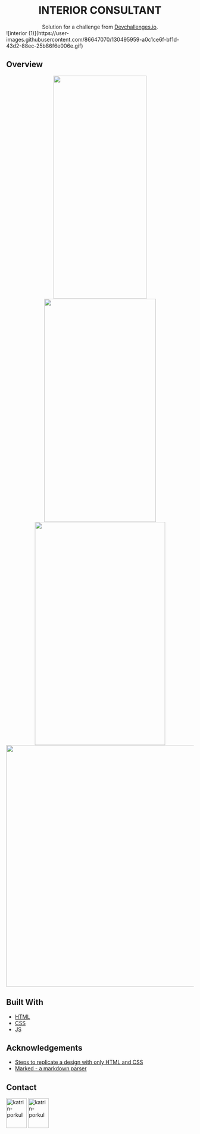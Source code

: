 

<h1 align="center">INTERIOR CONSULTANT</h1>

<div align="center">
   Solution for a challenge from  <a href="http://devchallenges.io" target="_blank">Devchallenges.io</a>.
</div>


<!-- OVERVIEW -->![interior (1)](https://user-images.githubusercontent.com/86647070/130495959-a0c1ce6f-bf1d-43d2-88ec-25b86f6e006e.gif)



## Overview

<div align="center">
  <img src="https://user-images.githubusercontent.com/86647070/130492561-7499d87d-7ce4-4282-bb4b-1c5b79149c2d.jpg" height="600" width="250"/>
     <img src="https://user-images.githubusercontent.com/86647070/130495959-a0c1ce6f-bf1d-43d2-88ec-25b86f6e006e.gif" height="600" width="300"/>
    <img src="https://user-images.githubusercontent.com/86647070/130493093-a29a642b-78fb-41a4-8c66-7252ec8dfd1b.jpg" height="600" width="350"/>
<img src="https://user-images.githubusercontent.com/86647070/130493459-f32b0d95-eeb6-45b2-a177-1c0855d713f7.jpg" height="650" width="900"//>
</div>


## Built With

<!-- This section should list any major frameworks that you built your project using. Here are a few examples.-->
- [HTML](https://developer.mozilla.org/en-US/docs/Web/HTML)
- [CSS](https://developer.mozilla.org/en-US/docs/Web/CSS)
- [JS](https://developer.mozilla.org/ru/docs/Web/JavaScript)


## Acknowledgements

<!-- This section should list any articles or add-ons/plugins that helps you to complete the project. This is optional but it will help you in the future. For exmpale -->

- [Steps to replicate a design with only HTML and CSS](https://devchallenges-blogs.web.app/how-to-replicate-design/)
- [Marked - a markdown parser](https://github.com/chjj/marked)

## Contact

<p align="left">
  <a href="https://www.linkedin.com/in/katrin-porkul-0bb99a1ba/" target="blank"><img align="center" src="https://edent.github.io/SuperTinyIcons/images/svg/linkedin.svg" alt="katrin-porkul" height="80" width="55" /></a>
  <a href="mailto:katrin.porkul@icloud.com?subject=[GitHub]%20Source%20Han%20Sans" target="blank"><img align="center" src="https://edent.github.io/SuperTinyIcons/images/svg/gmail.svg" alt="katrin-porkul" height="80" width="55" /></a>
</p>
